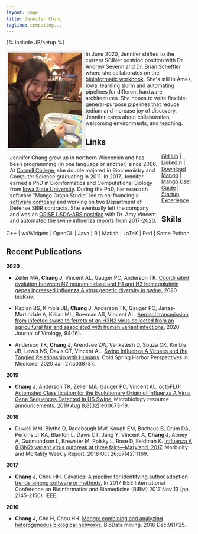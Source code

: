 ```yaml
---
layout: page
title: Jennifer Chang
tagline: computing...
---
```

{% include JB/setup %}

<style>
#nav {
    line-height:30px;
    background-color:#eeeeee;
    height:260px;
    width:205px;
    float:left;
    padding:5px; 
}
#section {
    width:400px;
    float:left;
    padding:10px; 
}
</style>

<div id="nav">
<img src="imgs/a.jpg" alt="alt text" style="width:200px;"/>
</div>

<div id="section">
Jennifer Chang grew up in northern Wisconsin and has been programming (in one language or another) since 2006. At <a href="https://www.cornellcollege.edu" target="_blank">Cornell College</a>, she double majored in Biochemistry and Computer Science graduating in 2011. In 2017, Jennifer earned a PhD in Bioinformatics and Computational Biology from <a href="https://www.bcb.iastate.edu/" target="_blank">Iowa State University</a>. During the PhD, her research software "Mango Graph Studio" led to co-founding a <a href="https://www.complexcomputation.com/en/" target="_blank">software company</a> and working on two Department of Defense SBIR contracts. She eventually left the company and was an <a href="https://orise.orau.gov/usda-ars/about-orise/index.html" target="_blank">ORISE USDA-ARS postdoc</a> with Dr. Amy Vincent and automated the swine influenza reports from 2017-2020.</div>

<p>In June 2020, Jennifer shifted to the current SCINet postdoc position with Dr. Andrew Severin and Dr. Brian Scheffler where she collaborates on the <a href="https://bioinformaticsworkbook.org" target="_blank">bioinformatic workbook</a>. She's still in Ames, Iowa, learning slurm and automating pipelines for different hardware architectures. She hopes to write flexible-general-purpose pipelines that reduce tedium and increase joy of discovery. Jennifer cares about collaboration, welcoming environments, and teaching.
</p>


<!-- This portfolio links to some of my programming projects, of which many have required cups and cups of coffee. I have a PhD in Bioinformatics and Computational Biology from Iowa State University. I grew up in northern Wisconsin and have been programming (in one language or another) since 2006. I am interested in writing practical and intuitive tools for data analysis and visualization. My specialization is network analysis and my PhD Project, the Mango Graph Studio software, has been licensed to a startup. I am currently working as an ORISE Postdoctoral Fellow at USDA-ARS on Influenza A viruses. -->

## Links

[GitHub](https://github.com/j23414) &#124; [LinkedIn](https://www.linkedin.com/in/jenchang212) &#124; [Download Mango](http://www.complex.iastate.edu/download/Mango/index.html) &#124; [Mango User Guide](https://www.gitbook.com/book/j23414/mango-user-guide/details) &#124; [Startup Experience](https://www.complexcomputation.com/en)

    
## Skills

 C++ &#124; wxWidgets &#124; OpenGL &#124; Java &#124; R &#124; Matlab &#124; LaTeX &#124; Perl &#124; Some Python 

<!--
## Recent Posts

<ul class="posts">
  {% for post in site.posts %}
    <li><span>{{ post.date | date_to_string }}</span> &raquo; <a href="{{ BASE_PATH }}{{ post.url }}">{{ post.title }}</a></li>
  {% endfor %}
</ul>
-->

## Recent Publications

**2020**

* Zeller MA, **Chang J**, Vincent AL, Gauger PC, Anderson TK. <a href="https://www.biorxiv.org/content/10.1101/2020.05.29.123828v1.abstract" target="_blank">Coordinated evolution between N2 neuraminidase and H1 and H3 hemagglutinin genes increased influenza A virus genetic diversity in swine.</a> 2020 bioRxiv.

* Kaplan BS, Kimble JB, **Chang J**, Anderson TK, Gauger PC, Janas-Martindale A, Killian ML, Bowman AS, Vincent AL. <a href="https://pubmed.ncbi.nlm.nih.gov/32522849/" target="_blank">Aerosol transmission from infected swine to ferrets of an H3N2 virus collected from an agricultural fair and associated with human variant infections.</a> 2020 Journal of Virology, 94(16).

* Anderson TK, **Chang J**, Arendsee ZW, Venkatesh D, Souza CK, Kimble JB, Lewis NS, Davis CT, Vincent AL. <a href="http://perspectivesinmedicine.cshlp.org/content/early/2020/01/27/cshperspect.a038737" target="_blank">Swine Influenza A Viruses and the Tangled Relationship with Humans</a>. Cold Spring Harbor Perspectives in Medicine. 2020 Jan 27:a038737.

**2019**

* **Chang J**, Anderson TK, Zeller MA, Gauger PC, Vincent AL. <a href="https://mra.asm.org/content/8/32/e00673-19.abstract" target="_blank">octoFLU: Automated Classification for the Evolutionary Origin of Influenza A Virus Gene Sequences Detected in US Swine.</a> Microbiology resource announcements. 2019 Aug 8;8(32):e00673-19.

**2018**

* Duwell MM, Blythe D, Radebaugh MW, Kough EM, Bachaus B, Crum DA, Perkins Jr KA, Blanton L, Davis CT, Jang Y, Vincent A, **Chang J**, Abney A, Gudmundson L, Brewster M, Polsky L, Rose D, Feldman K. <a href="https://www.ncbi.nlm.nih.gov/pmc/articles/PMC6290816/" target="_blank">Influenza A (H3N2) variant virus outbreak at three fairs—Maryland, 2017.</a> Morbidity and Mortality Weekly Report. 2018 Oct 26;67(42):1169.

**2017**

* **Chang J**, Chou HH. <a href="https://ieeexplore.ieee.org/abstract/document/8217990" target="_blank">Cavatica: A pipeline for identifying author adoption trends among software or methods.</a> In 2017 IEEE International Conference on Bioinformatics and Biomedicine (BIBM) 2017 Nov 13 (pp. 2145-2150). IEEE.

**2016**

* **Chang J**, Cho H, Chou HH. <a href="https://biodatamining.biomedcentral.com/articles/10.1186/s13040-016-0105-5" target="_blank">Mango: combining and analyzing heterogeneous biological networks.</a> BioData mining. 2016 Dec;9(1):25.
